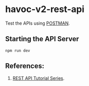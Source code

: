 # havoc-v2-rest-api

Test the APIs using [POSTMAN](https://www.postman.com/). 

## Starting the API Server
`npm run dev`

## References:

1. [REST API Tutorial Series](https://www.youtube.com/playlist?list=PL55RiY5tL51q4D-B63KBnygU6opNPFk_q).